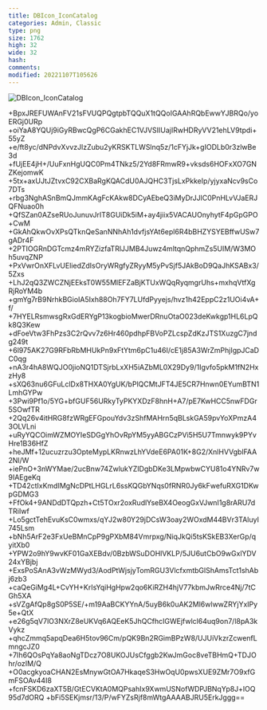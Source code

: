 ```yaml
---
title: DBIcon_IconCatalog
categories: Admin, Classic
type: png
size: 1762
high: 32
wide: 32
hash: 
comments: 
modified: 20221107T105626
---
```

![DBIcon_IconCatalog][1]

[1]: data:image/png;base64,iVBORw0KGgoAAAANSUhEUgAAACAAAAAgCAYAAABzenr0AAAAAXNSR0IArs4c6QAA
+BpxJREFUWAnFV21sFVUQPQgtpbTQQuX1tQQoIGAAhRQbEwwYJBRQo/yoERGj0URp
+oiYaA8YQUj9iGyRBwcQgP6CGakhEC1VJVSIIUajIRwHDRyVV21ehLV9tpdi+55yZ
+e/ft8yc/dNPdvXvvzJlzZubu2yKRSKTLWSlnq5z/1cFYjJk+gIODLb0r3zlwBe3d
+fUjEE4jH+/UuFxnHgUQC0Pm4TNkz5/2Yd8FRmwR9+vksds6HOFxXO7GNZKejomwK
+5tx+axUJtJZtvxC92CXBaRgKQACdU0AJQHC3TjsLxPkkeIp/yjyxaNcv9sCo7DTs
+rbg3NghASnBmQJmmKAgFcKAkw8DCyAEbeQ3iMyDrJJlC0PnHLvVJaERJQFNuao0h
+QfSZan0AZseRUoJunuvJrIT8GUiDk5iM+ay4jiix5VACAUOnyhytF4pGpGPO+CwM
+GkAhQkwOvXPsQTknQeSanNNhAh1dvfjsYAt6epl6R4bBHZYSYEBffwUSw7gADr4F
+2PTIOGRnDGTcmz4mRYZizfaTRlJJMB4Juwz4mltqnQphmZs5UIM/W3MOh5uvqZNP
+PxVwrOnXFLvUEliedZdIsOryWRgfyZRyyM5yPvSjf5JAkBoD9QaJhKSABx3/5Zxs
+LhJ2qQ3ZWCZNjEEksT0W55MlEFZaBjKTUxWQqRyqmgrUhs+mxhqVtfXgRjRoYM4b
+gmYg7rB9NrhkBGioIA5Ixh88Oh7FY7LUfdPyyejs/hvz1h42EppC2z1UOi4vA+f/
+7HYELRsmwsgRxGdERYgP13kogbioMwerDRnuOtaO023deKwkgp1HL6LpQk8Q3Kew
+dFoeVtw3FhPzs3C2rQvv7z6Hr460pdhpFBVoPZLcspZdKzJTS1XuzgC7jndg249t
+6l975AK27G9RFbRbMHUkPn9xFtYtm6pC1u46I/cE1j85A3WrZmPhjIgpJCaDC0qg
+nA3r4hA8WQJO0jioNQ1DTSjrbLxXH5iAZbML0X29Dy9/1Igvfo5pkM1fN2HxzHy8
+sXQ63nu6GFuLclDx8THXA0YgUK/bPlQCMtJFT4JE5CR7Hnwn0EYumBTN1LmhGYPw
+3Pwi9Pf1o/5YG+bfGUF56URkyTyPKYXDzF8hnH+A7/pE7KwHCC5nwFDGr5SOwfTR
+2Qq26v4itHRG8fzWRgEFGpouYdv3zShfMAHrn5qBLskGA59pvYoXPmzA43OLVLni
+uRyYQCOimWZMOYIeSDGgYhOvRpYM5yyABGCzPVi5H5U7Tmnwyk9PYvHre1B36HfZ
+heJMf+12ucuzrzu3OpteMypLKRnwzLhYVdeE6PA01K+8G2/XnlHVVgblFAA2Nl/W
+iePnO+3nWYMae/2ucBnw74ZwlukYZIDgbDKe3LMpwbwCYU81o4YNRv7w9IAEgeKq
+TD42ctIxKmdIMgNcDPtLHGLrL6ssKQGbYNqs0fRNR0Jy6kFwefuRXG1DKwpGDMG3
+FfOk4+9ANDdDTQpzh+Ct5TOxr2oxRudlYseBX4OeogGxVJwnI1g8rARU7dTRiIwf
+Lo5gctTehEvuKsC0wmxs/qYJ2w80Y29jDCsW3oay2WOxdM44BVr3TAluyI745Lsm
+bNh5ArF2e3FxUeBMnCpP9gPXbM84Vmrpxg/NiqJkQi5tsKSkEB3XerGp/qyitXb0
+YPW2o9hY9wvKF01GaXEBdv/0BzbWSuDOHlVKLP/5JU6utCbO9wGxlYDV24xYBjbj
+ExsPoSAnA3vWzMWyd3/AodPtWjsjyTomRGU3VlcfxmtbGlShAmsTct1shAbj6zb3
+caQeGiMg4L+CvYH+KrIsYqiHgHpw2qo6KiRZH4hjV77kbmJwRrce4Nj/7tCGh5XA
+sVZgAfQp8gS0P5SE/+m19AaBCKYYnA/5uyB6k0uAK2Ml6wlwwZRYjYxIPy5e+QtX
+e26g5qV7lO3NXrZ8eUKVq6AQEeK5JhQCfhcIGWEjfwlcl64uq9on7/l8pA3kVykz
+qhcZmmq5apqDea6H5tov96Cm/pQK9Bn2RGimBPzW8/UJUiVkzrZcwenfLmngcJZ0
+7Ih6QOsPqYa8aoNgTDcz7O8UKOJUsCfggb2KwJmGoc8veTBHmQ+TDJOhr/ozIM/Q
+O0acgkyoaCHAN2EsMnywGtOA7HkaqeS3HwOqU0pwsXUE9ZMr7O9xfGmFSOAv44I8
+fcnFSKD6zaXT5B/GtECVKtA0MQPsahIx9XwmUSNofWDPJBNqYp8J+lOQ95d7dORQ
+bFi5SEKjmsr/13/P/wFYZsRjf8mWtgAAAABJRU5ErkJggg==
